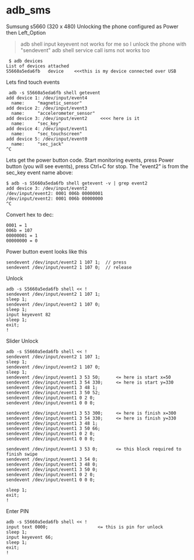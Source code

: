 # adb_sms
Sumsung s5660 (320 x 480)
Unlocking the phone configured as Power then Left_Option

> adb shell input keyevent not works for me so I unlock the phone with "sendevent"
> adb shell service call isms not works too

````
 $ adb devices
List of devices attached 
S5660a5eda6fb	device    <<<this is my device connected over USB
````

Lets find touch events
````
 adb -s S5660a5eda6fb shell getevent
add device 1: /dev/input/event4
  name:     "magnetic_sensor"
add device 2: /dev/input/event3
  name:     "accelerometer_sensor"
add device 3: /dev/input/event2     <<<< here is it
  name:     "sec_key"
add device 4: /dev/input/event1    
  name:     "sec_touchscreen"
add device 5: /dev/input/event0
  name:     "sec_jack"
^C
````
Lets get the power button code. Start monitoring events, press Power button (you will see events), press Ctrl+C for stop.
The "event2" is from the sec_key event name above:
````
$ adb -s S5660a5eda6fb shell getevent -v | grep event2
add device 3: /dev/input/event2
/dev/input/event2: 0001 006b 00000001
/dev/input/event2: 0001 006b 00000000
^C

````

Convert hex to dec:
````
0001 = 1
006b = 107
00000001 = 1
00000000 = 0
````

Power button event looks like this
````
sendevent /dev/input/event2 1 107 1;  // press
sendevent /dev/input/event2 1 107 0;  // release
````

Unlock
````
adb -s S5660a5eda6fb shell << !
sendevent /dev/input/event2 1 107 1;
sleep 1;
sendevent /dev/input/event2 1 107 0;
sleep 1;
input keyevent 82
sleep 1;
exit;
!
````

Slider Unlock
````
adb -s S5660a5eda6fb shell << !
sendevent /dev/input/event2 1 107 1;
sleep 1;
sendevent /dev/input/event2 1 107 0;
sleep 1;
sendevent /dev/input/event1 3 53 50;      <= here is start x=50
sendevent /dev/input/event1 3 54 330;     <= here is start y=330
sendevent /dev/input/event1 3 48 1;
sendevent /dev/input/event1 3 50 52;
sendevent /dev/input/event1 0 2 0;
sendevent /dev/input/event1 0 0 0;

sendevent /dev/input/event1 3 53 300;     <= here is finish x=300
sendevent /dev/input/event1 3 54 330;     <= here is finish y=330
sendevent /dev/input/event1 3 48 1;
sendevent /dev/input/event1 3 50 66;
sendevent /dev/input/event1 0 2 0;
sendevent /dev/input/event1 0 0 0;

sendevent /dev/input/event1 3 53 0;       <= this block required to finish swipe
sendevent /dev/input/event1 3 54 0;
sendevent /dev/input/event1 3 48 0;
sendevent /dev/input/event1 3 50 0;
sendevent /dev/input/event1 0 2 0;
sendevent /dev/input/event1 0 0 0;

sleep 1;
exit;
!
````

Enter PIN 
````
adb -s S5660a5eda6fb shell << !
input text 0000;                   <= this is pin for unlock
sleep 1;
input keyevent 66;
sleep 1;
exit;
!
````
